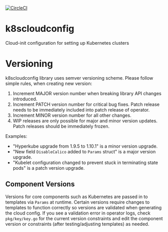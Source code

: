 [![CircleCI](https://dl.circleci.com/status-badge/img/gh/giantswarm/k8scloudconfig/tree/master.svg?style=svg)](https://dl.circleci.com/status-badge/redirect/gh/giantswarm/k8scloudconfig/tree/master)

# k8scloudconfig
Cloud-init configuration for setting up Kubernetes clusters

# Versioning

k8scloudconfig library uses semver versioning scheme. Please follow simple rules, when creating new version:

1. Increment MAJOR version number when breaking library API changes introduced.
2. Increment PATCH version number for critical bug fixes. Patch release needs to be immediately included into patch release of operator.
3. Increment MINOR version number for all other changes.
4. WIP releases are only possible for major and minor version updates. Patch releases should be immediately frozen.

Examples:
- "Hyperkube upgrade from 1.9.5 to 1.10.1" is a minor version upgrade.
- "New field `DisableCalico` added to `Params` struct" is a major version upgrade.
- "Kubelet configuration changed to prevent stuck in terminating state pods" is a patch version upgrade.

## Component Versions

Versions for core components such as Kubernetes are passed in to templates via `Params` at runtime. Certain versions
require changes to templates to function correctly so versions are validated when generating the cloud config. If you
see a validation error in operator logs, check `pkg/key/key.go` for the current version constraints and edit the
component version or constraints (after testing/adjusting templates) as needed.
